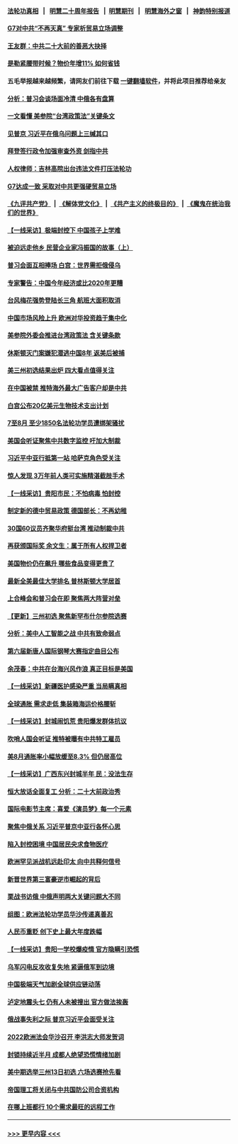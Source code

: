#### [法轮功真相](https://github.com/gfw-breaker/truth/blob/master/README.md?t=0) &nbsp;&nbsp;|&nbsp;&nbsp; [明慧二十周年报告](https://github.com/gfw-breaker/mh-reports/blob/master/README.md?t=0) &nbsp;&nbsp;|&nbsp;&nbsp;[明慧期刊](https://github.com/gfw-breaker/mh-qikan) &nbsp;&nbsp;|&nbsp;&nbsp; [明慧海外之窗](https://github.com/gfw-breaker/mh-news/blob/master/README.md?t=0) &nbsp;&nbsp;|&nbsp;&nbsp; [神韵特别报道](https://github.com/gfw-breaker/mh-news/blob/master/shenyun.md?t=0)
#### [G7对中共“不再天真” 专家析贸易立场调整](../pages/nf4514/n13826140.md?t=09161950) 
#### [王友群：中共二十大前的善恶大抉择](../pages/nf4514/n13826020.md?t=09161950) 
#### [是勒紧腰带时候？物价年增11% 如何省钱](../pages/nf4514/n13826061.md?t=09161950) 
#### 五毛举报越来越频繁，请网友们前往下载 [一键翻墙软件](https://github.com/gfw-breaker/ssr-accounts)，并将此项目推荐给亲友
#### [分析：普习会谈场面冷清 中俄各有盘算](../pages/nf4514/n13826004.md?t=09161950) 
#### [一文看懂 美参院“台湾政策法”关键条文](../pages/nf4514/n13825882.md?t=09161950) 
#### [见普京 习近平在俄乌问题上三缄其口](../pages/nf4514/n13825949.md?t=09161950) 
#### [拜登签行政令加强审查外资 剑指中共](../pages/nf4514/n13825804.md?t=09161950) 
#### [人权律师：吉林高院出台违法文件打压法轮功](../pages/nf4514/n13825665.md?t=09161950) 
#### [G7达成一致 采取对中共更强硬贸易立场](../pages/nf4514/n13825890.md?t=09161950) 
#### [《九评共产党》](https://github.com/begood0513/9ping.md/blob/master/README.md) &nbsp;|&nbsp; [《解体党文化》](../../../../jtdwh.md/blob/master/README.md)  &nbsp;|&nbsp; [《共产主义的终极目的》](../../../../gczydzjmd.md/blob/master/README.md) &nbsp;|&nbsp; [《魔鬼在统治我们的世界》](../../../../mgztzwmdsj.md/blob/master/README.md) 
#### [【一线采访】极端封控下 中国孩子上学难](../pages/nf4514/n13825645.md?t=09161950) 
#### [被迫远走他乡 民营企业家冯振国的故事（上）](../pages/nf4514/n13825489.md?t=09161950) 
#### [普习会面互相捧场 白宫：世界需拒俄侵乌](../pages/nf4514/n13825805.md?t=09161950) 
#### [专家警告：中国今年经济或比2020年更糟](../pages/nf4514/n13825576.md?t=09161950) 
#### [台风梅花强势登陆长三角 航班大面积取消](../pages/nf4514/n13825356.md?t=09161950) 
#### [中国市场风险上升 欧洲对华投资趋于集中化](../pages/nf4514/n13825324.md?t=09161950) 
#### [美参院外委会推进台湾政策法 含关键条款](../pages/nf4514/n13825205.md?t=09161950) 
#### [休斯顿灭门案嫌犯潜逃中国8年 返美后被捕](../pages/nf4514/n13825142.md?t=09161950) 
#### [美三州初选结果出炉 四大看点值得关注](../pages/nf4514/n13824320.md?t=09161950) 
#### [在中国被禁 推特海外最大广告客户却是中共](../pages/nf4514/n13824288.md?t=09161950) 
#### [白宫公布20亿美元生物技术支出计划](../pages/nf4514/n13825109.md?t=09161950) 
#### [7至8月 至少1850名法轮功学员遭绑架骚扰](../pages/nf4514/n13824925.md?t=09161950) 
#### [美国会听证聚焦中共数字监控 吁加大制裁](../pages/nf4514/n13825083.md?t=09161950) 
#### [习近平中亚行抵第一站 哈萨克角色受关注](../pages/nf4514/n13825053.md?t=09161950) 
#### [惊人发现 3万年前人类可实施精湛截肢手术](../pages/nf4514/n13824767.md?t=09161950) 
#### [【一线采访】贵阳市民：不怕病毒 怕封控](../pages/nf4514/n13824806.md?t=09161950) 
#### [制定新的德中贸易政策 德国部长：不再幼稚](../pages/nf4514/n13824845.md?t=09161950) 
#### [30国60议员齐聚华府挺台湾 推动制裁中共](../pages/nf4514/n13824722.md?t=09161950) 
#### [再获颁国际奖 余文生：属于所有人权捍卫者](../pages/nf4514/n13824702.md?t=09161950) 
#### [美国物价仍在飙升 哪些食品变得更贵了](../pages/nf4514/n13824482.md?t=09161950) 
#### [最新全美最佳大学排名 普林斯顿大学居首](../pages/nf4514/n13824528.md?t=09161950) 
#### [上合峰会和普习会在即 聚焦两大阵营对垒](../pages/nf4514/n13824392.md?t=09161950) 
#### [【更新】三州初选 聚焦新罕布什尔参院选赛](../pages/nf4514/n13824318.md?t=09161950) 
#### [分析：美中人工智能之战 中共有致命弱点](../pages/nf4514/n13824391.md?t=09161950) 
#### [第六届新唐人国际钢琴大赛指定曲目公布](../pages/nf4514/n13824325.md?t=09161950) 
#### [余茂春：中共在台海兴风作浪 真正目标是美国](../pages/nf4514/n13824313.md?t=09161950) 
#### [【一线采访】新疆医护感染严重 当局瞒真相](../pages/nf4514/n13823954.md?t=09161950) 
#### [全球通胀 需求走低 集装箱海运价格腰斩](../pages/nf4514/n13824299.md?t=09161950) 
#### [【一线采访】封城闹饥荒 贵阳爆发群体抗议](../pages/nf4514/n13824007.md?t=09161950) 
#### [吹哨人国会听证 推特被曝有中共特工雇员](../pages/nf4514/n13824276.md?t=09161950) 
#### [美8月通胀率小幅放缓至8.3% 但仍居高位](../pages/nf4514/n13824139.md?t=09161950) 
#### [【一线采访】广西东兴封城半年 民：没法生存](../pages/nf4514/n13823902.md?t=09161950) 
#### [恒大放话全面复工 分析：二十大前政治秀](../pages/nf4514/n13823864.md?t=09161950) 
#### [国际电影节主席：喜爱《演员梦》每一个元素](../pages/nf4514/n13823538.md?t=09161950) 
#### [聚焦中俄关系 习近平普京中亚行各怀心思](../pages/nf4514/n13823571.md?t=09161950) 
#### [陷入封控困境 中国居民央求食物医疗](../pages/nf4514/n13823589.md?t=09161950) 
#### [欧洲罕见派战机远赴印太 向中共释何信号](../pages/nf4514/n13823532.md?t=09161950) 
#### [新晋世界第三富豪逆市崛起的背后](../pages/nf4514/n13823566.md?t=09161950) 
#### [栗战书访俄 中俄声明两大关键问题大不同](../pages/nf4514/n13823387.md?t=09161950) 
#### [组图：欧洲法轮功学员华沙传递真善忍](../pages/nf4514/n13823402.md?t=09161950) 
#### [人民币重贬 创下史上最大年度跌幅](../pages/nf4514/n13823077.md?t=09161950) 
#### [【一线采访】贵阳一学校爆疫情 官方隐瞒引恐慌](../pages/nf4514/n13823203.md?t=09161950) 
#### [乌军闪电反攻收复失地 紧逼俄军到边境](../pages/nf4514/n13823338.md?t=09161950) 
#### [中国极端天气加剧全球供应链动荡](../pages/nf4514/n13823381.md?t=09161950) 
#### [泸定地震头七 仍有人未被搜出 官方做法挨轰](../pages/nf4514/n13822968.md?t=09161950) 
#### [俄战事失利之际 普京习近平会面受关注](../pages/nf4514/n13822745.md?t=09161950) 
#### [2022欧洲法会华沙召开 李洪志大师发贺词](../pages/nf4514/n13822702.md?t=09161950) 
#### [封锁持续近半月 成都人绝望恐慌情绪加剧](../pages/nf4514/n13823022.md?t=09161950) 
#### [美中期选举三州13日初选 六场选赛抢先看](../pages/nf4514/n13822741.md?t=09161950) 
#### [帝国理工将关闭与中共国防公司合资机构](../pages/nf4514/n13822785.md?t=09161950) 
#### [在哪上班都行 10个需求最旺的远程工作](../pages/nf4514/n13818968.md?t=09161950) 

----
#### [ >>> 更早内容 <<< ](../indexes/nf4514-earlier.md)
